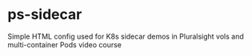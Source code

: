 # ps-sidecar
Simple HTML config used for K8s sidecar demos in Pluralsight vols and multi-container Pods video course
